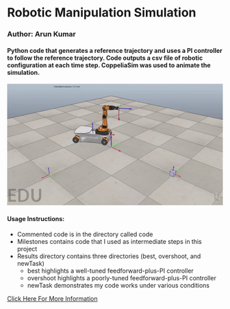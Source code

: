# Robotic Manipulation Simulation
### Author: Arun Kumar

#### Python code that generates a reference trajectory and uses a PI controller to follow the reference trajectory. Code outputs a csv file of robotic configuration at each time step. CoppeliaSim was used to animate the simulation.

![](results/best/best.gif)

#### Usage Instructions:
* Commented code is in the directory called code
* Milestones contains code that I used as intermediate steps in this project
* Results directory contains three directories (best, overshoot, and newTask)
    - best highlights a well-tuned feedforward-plus-PI controller
    - overshoot highlights a poorly-tuned feedforward-plus-PI controller
    - newTask demonstrates my code works under various conditions

<a href="https://ayerun.github.io/Portfolio/manipulation.html" target="_blank">Click Here For More Information</a>